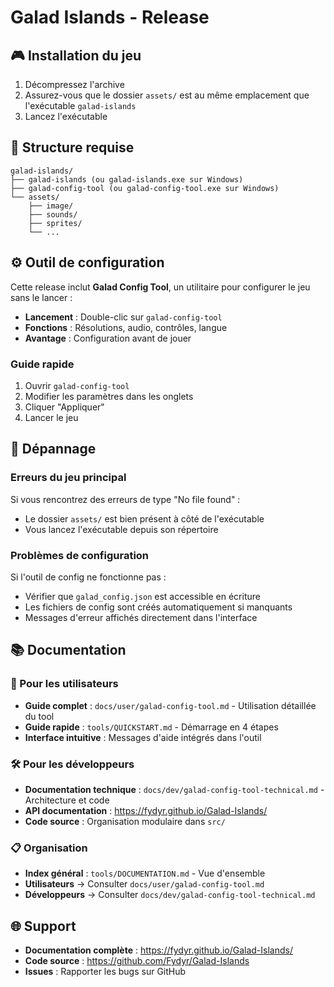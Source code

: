# Galad Islands - Release

## 🎮 Installation du jeu

1. Décompressez l'archive
2. Assurez-vous que le dossier `assets/` est au même emplacement que l'exécutable `galad-islands`
3. Lancez l'exécutable

## 📁 Structure requise

```
galad-islands/
├── galad-islands (ou galad-islands.exe sur Windows)
├── galad-config-tool (ou galad-config-tool.exe sur Windows)
└── assets/
    ├── image/
    ├── sounds/
    ├── sprites/
    └── ...
```

## ⚙️ Outil de configuration

Cette release inclut **Galad Config Tool**, un utilitaire pour configurer le jeu sans le lancer :

- **Lancement** : Double-clic sur `galad-config-tool` 
- **Fonctions** : Résolutions, audio, contrôles, langue
- **Avantage** : Configuration avant de jouer

### Guide rapide
1. Ouvrir `galad-config-tool`
2. Modifier les paramètres dans les onglets
3. Cliquer "Appliquer"
4. Lancer le jeu

## 🔧 Dépannage

### Erreurs du jeu principal
Si vous rencontrez des erreurs de type "No file found" :
- Le dossier `assets/` est bien présent à côté de l'exécutable
- Vous lancez l'exécutable depuis son répertoire

### Problèmes de configuration
Si l'outil de config ne fonctionne pas :
- Vérifier que `galad_config.json` est accessible en écriture
- Les fichiers de config sont créés automatiquement si manquants
- Messages d'erreur affichés directement dans l'interface

## 📚 Documentation

### 👤 Pour les utilisateurs
- **Guide complet** : `docs/user/galad-config-tool.md` - Utilisation détaillée du tool
- **Guide rapide** : `tools/QUICKSTART.md` - Démarrage en 4 étapes  
- **Interface intuitive** : Messages d'aide intégrés dans l'outil

### 🛠️ Pour les développeurs  
- **Documentation technique** : `docs/dev/galad-config-tool-technical.md` - Architecture et code
- **API documentation** : https://fydyr.github.io/Galad-Islands/
- **Code source** : Organisation modulaire dans `src/`

### 📋 Organisation
- **Index général** : `tools/DOCUMENTATION.md` - Vue d'ensemble
- **Utilisateurs** → Consulter `docs/user/galad-config-tool.md`
- **Développeurs** → Consulter `docs/dev/galad-config-tool-technical.md`

## 🌐 Support

- **Documentation complète** : https://fydyr.github.io/Galad-Islands/
- **Code source** : https://github.com/Fydyr/Galad-Islands
- **Issues** : Rapporter les bugs sur GitHub
